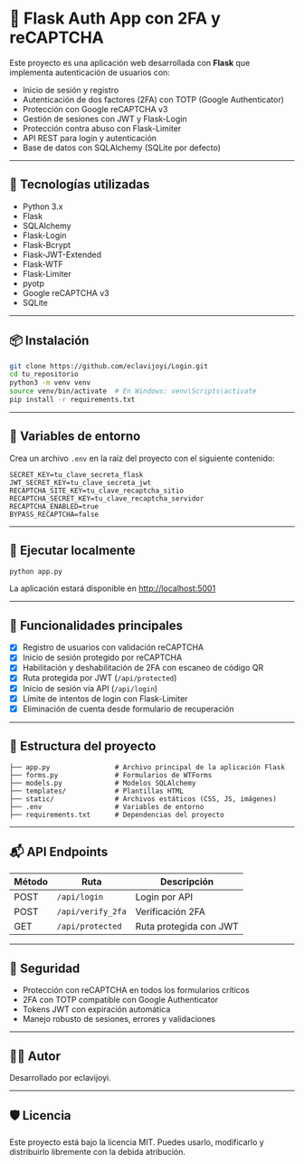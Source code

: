 # 🔐 Flask Auth App con 2FA y reCAPTCHA

Este proyecto es una aplicación web desarrollada con **Flask** que implementa autenticación de usuarios con:

- Inicio de sesión y registro
- Autenticación de dos factores (2FA) con TOTP (Google Authenticator)
- Protección con Google reCAPTCHA v3
- Gestión de sesiones con JWT y Flask-Login
- Protección contra abuso con Flask-Limiter
- API REST para login y autenticación
- Base de datos con SQLAlchemy (SQLite por defecto)

---

## 🚀 Tecnologías utilizadas

- Python 3.x
- Flask
- SQLAlchemy
- Flask-Login
- Flask-Bcrypt
- Flask-JWT-Extended
- Flask-WTF
- Flask-Limiter
- pyotp
- Google reCAPTCHA v3
- SQLite

---

## 📦 Instalación

```bash
git clone https://github.com/eclavijoyi/Login.git
cd tu_repositorio
python3 -m venv venv
source venv/bin/activate  # En Windows: venv\Scripts\activate
pip install -r requirements.txt
```

---

## 🔑 Variables de entorno

Crea un archivo `.env` en la raíz del proyecto con el siguiente contenido:

```env
SECRET_KEY=tu_clave_secreta_flask
JWT_SECRET_KEY=tu_clave_secreta_jwt
RECAPTCHA_SITE_KEY=tu_clave_recaptcha_sitio
RECAPTCHA_SECRET_KEY=tu_clave_recaptcha_servidor
RECAPTCHA_ENABLED=true
BYPASS_RECAPTCHA=false
```

---

## 🧪 Ejecutar localmente

```bash
python app.py
```

La aplicación estará disponible en [http://localhost:5001](http://localhost:5001)

---

## 🔐 Funcionalidades principales

- [x] Registro de usuarios con validación reCAPTCHA
- [x] Inicio de sesión protegido por reCAPTCHA
- [x] Habilitación y deshabilitación de 2FA con escaneo de código QR
- [x] Ruta protegida por JWT (`/api/protected`)
- [x] Inicio de sesión vía API (`/api/login`)
- [x] Límite de intentos de login con Flask-Limiter
- [x] Eliminación de cuenta desde formulario de recuperación

---

## 📄 Estructura del proyecto

```
├── app.py                # Archivo principal de la aplicación Flask
├── forms.py              # Formularios de WTForms
├── models.py             # Modelos SQLAlchemy
├── templates/            # Plantillas HTML
├── static/               # Archivos estáticos (CSS, JS, imágenes)
├── .env                  # Variables de entorno
├── requirements.txt      # Dependencias del proyecto
```

---

## 📬 API Endpoints

| Método | Ruta              | Descripción            |
| ------ | ----------------- | ---------------------- |
| POST   | `/api/login`      | Login por API          |
| POST   | `/api/verify_2fa` | Verificación 2FA       |
| GET    | `/api/protected`  | Ruta protegida con JWT |

---

## 🔐 Seguridad

- Protección con reCAPTCHA en todos los formularios críticos
- 2FA con TOTP compatible con Google Authenticator
- Tokens JWT con expiración automática
- Manejo robusto de sesiones, errores y validaciones

---

## 👨‍💻 Autor

Desarrollado por eclavijoyi.

---

## 🛡️ Licencia

Este proyecto está bajo la licencia MIT. Puedes usarlo, modificarlo y distribuirlo libremente con la debida atribución.
